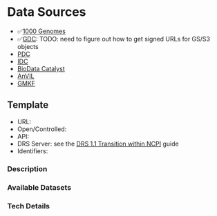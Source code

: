 # Data Sources

* ✅[1000 Genomes](data/1000.md)
* ✅[GDC](data/GDC.md): TODO: need to figure out how to get signed URLs for GS/S3 objects
* [PDC](data/PDC.md)
* [IDC](data/IDC.md)
* [BioData Catalyst](data/bdcat.md)
* [AnVIL](data/anvil.md)
* [GMKF](data/gmkf.md)

## Template

* URL:
* Open/Controlled:
* API:
* DRS Server: see the [DRS 1.1 Transition within NCPI](https://docs.google.com/document/d/1Wf4enSGOEXD5_AE-uzLoYqjIp5MnePbZ6kYTVFp1WoM/edit#heading=h.qiwlmit3m9) guide
* Identifiers:

### Description

### Available Datasets

### Tech Details
